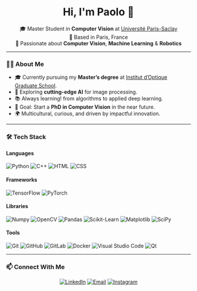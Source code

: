 <h1 align="center">Hi, I'm Paolo 👋</h1>

<p align="center">
  🎓 Master Student in <strong>Computer Vision</strong> at <a href="https://www.universite-paris-saclay.fr/">Université Paris-Saclay</a><br>
  📍 Based in Paris, France<br>
  🚀 Passionate about <strong>Computer Vision</strong>, <strong>Machine Learning</strong> & <strong>Robotics</strong>
</p>

---

### 👨‍💻 About Me
- 🎓 Currently pursuing my **Master’s degree** at <a href="https://www.institutoptique.fr/">Institut d’Optique Graduate School</a>.
- 🔬 Exploring **cutting-edge AI** for image processing.
- 📚 Always learning! from algorithms to applied deep learning.
- 🎯 Goal: Start a **PhD in Computer Vision** in the near future.
- 🌍 Multicultural, curious, and driven by impactful innovation.

---

### 🛠 Tech Stack

#### **Languages**
<a><img src="https://img.shields.io/badge/Python-3670A0?style=for-the-badge&logo=python&logoColor=ffdd54" alt="Python"></a>
<a><img src="https://img.shields.io/badge/C++-%2300599C.svg?style=for-the-badge&logo=c%2B%2B&logoColor=white" alt="C++"></a>
<a><img src="https://img.shields.io/badge/HTML5-%23E34F26.svg?style=for-the-badge&logo=html5&logoColor=white" alt="HTML"></a>
<a><img src="https://img.shields.io/badge/CSS3-%231572B6.svg?style=for-the-badge&logo=css3&logoColor=white" alt="CSS"></a>

#### **Frameworks**
<a><img src="https://img.shields.io/badge/TensorFlow-%23FF6F00.svg?style=for-the-badge&logo=TensorFlow&logoColor=white" alt="TensorFlow"></a>
<a><img src="https://img.shields.io/badge/PyTorch-EE4C2C?style=for-the-badge&logo=pytorch&logoColor=white" alt="PyTorch"></a>

#### **Libraries**
<a><img src="https://img.shields.io/badge/Numpy-%23013243.svg?style=for-the-badge&logo=numpy&logoColor=white" alt="Numpy"></a>
<a><img src="https://img.shields.io/badge/OpenCV-27338e?style=for-the-badge&logo=OpenCV&logoColor=white" alt="OpenCV"></a>
<a><img src="https://img.shields.io/badge/Pandas-%23150458.svg?style=for-the-badge&logo=pandas&logoColor=white" alt="Pandas"></a>
<a><img src="https://img.shields.io/badge/Scikit--Learn-%23F7931E.svg?style=for-the-badge&logo=scikit-learn&logoColor=white" alt="Scikit-Learn"></a>
<a><img src="https://img.shields.io/badge/Matplotlib-%23ffffff.svg?style=for-the-badge&logo=Matplotlib&logoColor=black" alt="Matplotlib"></a>
<a><img src="https://img.shields.io/badge/SciPy-%230C55A5.svg?style=for-the-badge&logo=scipy&logoColor=white" alt="SciPy"></a>

#### **Tools**
<a><img src="https://img.shields.io/badge/Git-%23F05033.svg?style=for-the-badge&logo=git&logoColor=white" alt="Git"></a>
<a><img src="https://img.shields.io/badge/GitHub-%23121011.svg?style=for-the-badge&logo=github&logoColor=white" alt="GitHub"></a>
<a><img src="https://img.shields.io/badge/GitLab-%23181717.svg?style=for-the-badge&logo=gitlab&logoColor=white" alt="GitLab"></a>
<a><img src="https://img.shields.io/badge/Docker-%230db7ed.svg?style=for-the-badge&logo=docker&logoColor=white" alt="Docker"></a>
<a><img src="https://img.shields.io/badge/Visual%20Studio%20Code-0078d7.svg?style=for-the-badge&logo=visual-studio-code&logoColor=white" alt="Visual Studio Code"></a>
<a><img src="https://img.shields.io/badge/Qt-%23217346.svg?style=for-the-badge&logo=Qt&logoColor=white" alt="Qt"></a>

---

### 📫 Connect With Me
<p align="center">
  <a href="https://www.linkedin.com/in/paolo-cheype/"><img src="https://img.shields.io/badge/LinkedIn-0A66C2?style=for-the-badge&logo=linkedin&logoColor=white" alt="LinkedIn"></a>
  <a href="mailto:p.cheype05@outlook.fr"><img src="https://img.shields.io/badge/Email-ff5722?style=for-the-badge&logo=gmail&logoColor=white" alt="Email"></a>
  <a href="https://www.instagram.com/pa0lin/"><img src="https://img.shields.io/badge/Instagram-E4405F?style=for-the-badge&logo=instagram&logoColor=white" alt="Instagram"></a>
</p>
